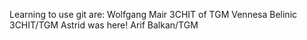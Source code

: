 Learning to use git are:
Wolfgang Mair 3CHIT of TGM
Vennesa Belinic 3CHIT/TGM
Astrid was here!
Arif Balkan/TGM
